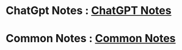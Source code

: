<h1>
  ChatGpt Notes : <a href="https://chatgpt.com/share/689af1da-e4fc-8006-b240-064fb20c1fba" target="_blank">ChatGPT Notes</a>
</h1>
<h1>
  Common Notes : <a href="https://github.com/anjaysahoo/frontend-interview/tree/main/5-hld" target="_blank">Common Notes</a>
</h1>